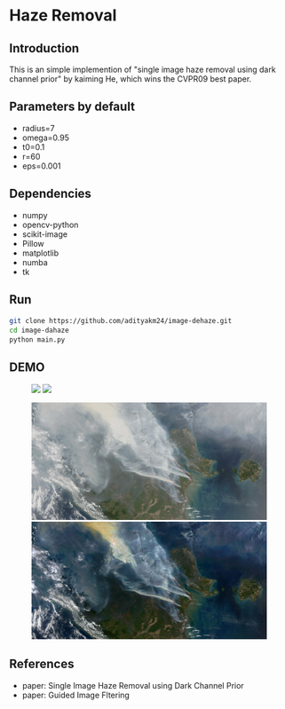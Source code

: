 # Haze Removal

## Introduction

This is an simple implemention of "single image haze removal using dark channel prior" by kaiming He, which wins the CVPR09 best paper.

## Parameters by default
- radius=7
- omega=0.95
- t0=0.1
- r=60
- eps=0.001

## Dependencies

- numpy
- opencv-python
- scikit-image
- Pillow
- matplotlib
- numba
- tk

## Run

```bash
git clone https://github.com/adityakm24/image-dehaze.git
cd image-dahaze
python main.py
```


## DEMO

<figure class="half">
    <img src="demo/hongkong.bmp">
    <img src="demo/hongkong_rev.jpg">
</figure>

<figure class="half">
    <img src="demo/nasa-haze.jpg">
    <img src="dehazed/nasa-haze_dehazed.jpg">
</figure>


## References

- paper: Single Image Haze Removal using Dark Channel Prior
- paper: Guided Image Fltering
